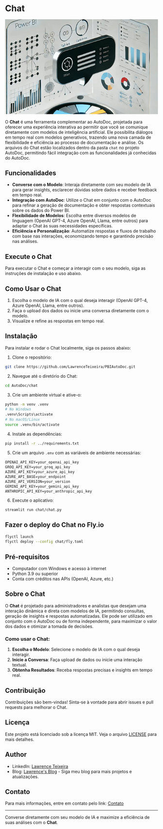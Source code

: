 
# Chat

![Chat](../images/Chat.png)

O **Chat** é uma ferramenta complementar ao AutoDoc, projetada para oferecer uma experiência interativa ao permitir que você se comunique diretamente com modelos de inteligência artificial. Ele possibilita diálogos em tempo real com modelos generativos, trazendo uma nova camada de flexibilidade e eficiência ao processo de documentação e análise. Os arquivos do Chat estão localizados dentro da pasta `chat` no projeto AutoDoc, permitindo fácil integração com as funcionalidades já conhecidas do AutoDoc.

## Funcionalidades

- **Converse com o Modelo**: Interaja diretamente com seu modelo de IA para gerar insights, esclarecer dúvidas sobre dados e receber feedback em tempo real.
- **Integração com AutoDoc**: Utilize o Chat em conjunto com o AutoDoc para refinar a geração de documentação e obter respostas contextuais sobre os dados do Power BI.
- **Flexibilidade de Modelos**: Escolha entre diversos modelos de linguagem (OpenAI GPT-4, Azure OpenAI, Llama, entre outros) para adaptar o Chat às suas necessidades específicas.
- **Eficiência e Personalização**: Automatize respostas e fluxos de trabalho com base nas interações, economizando tempo e garantindo precisão nas análises.

## Execute o Chat

Para executar o Chat e começar a interagir com o seu modelo, siga as instruções de instalação e uso abaixo.

## Como Usar o Chat

1. Escolha o modelo de IA com o qual deseja interagir (OpenAI GPT-4, Azure OpenAI, Llama, entre outros).
2. Faça o upload dos dados ou inicie uma conversa diretamente com o modelo.
3. Visualize e refine as respostas em tempo real.

## Instalação

Para instalar e rodar o Chat localmente, siga os passos abaixo:

1. Clone o repositório:

```sh
git clone https://github.com/LawrenceTeixeira/PBIAutoDoc.git
```

2. Navegue até o diretório do Chat:

```sh
cd AutoDoc/chat
```

3. Crie um ambiente virtual e ative-o:

```sh
python -m venv .venv
# No Windows
.venv\Scripts\activate
# No macOS/Linux
source .venv/bin/activate
```

4. Instale as dependências:

```sh
pip install -r ../requirements.txt
```

5. Crie um arquivo `.env` com as variáveis de ambiente necessárias:

```env
OPENAI_API_KEY=your_openai_api_key
GROQ_API_KEY=your_groq_api_key
AZURE_API_KEY=your_azure_api_key
AZURE_API_BASE=your_endpoint
AZURE_API_VERSION=your_version
GEMINI_API_KEY=your_gemini_api_key
ANTHROPIC_API_KEY=your_anthropic_api_key
```

6. Execute o aplicativo:

```sh
streamlit run chat/chat.py
```

## Fazer o deploy do Chat no Fly.io

```sh
flyctl launch
flyctl deploy --config chat/fly.toml
```

## Pré-requisitos

- Computador com Windows e acesso à internet
- Python 3.9 ou superior
- Conta com créditos nas APIs (OpenAI, Azure, etc.)

## Sobre o Chat

O **Chat** é projetado para administradores e analistas que desejam uma interação dinâmica e direta com modelos de IA, permitindo consultas, geração de insights e respostas automatizadas. Ele pode ser utilizado em conjunto com o AutoDoc ou de forma independente, para maximizar o valor dos dados e otimizar a tomada de decisões.

### Como usar o Chat:

1. **Escolha o Modelo**: Selecione o modelo de IA com o qual deseja interagir.
2. **Inicie a Conversa**: Faça upload de dados ou inicie uma interação textual.
3. **Obtenha Resultados**: Receba respostas precisas e insights em tempo real.

## Contribuição

Contribuições são bem-vindas! Sinta-se à vontade para abrir issues e pull requests para melhorar o Chat.

## Licença

Este projeto está licenciado sob a licença MIT. Veja o arquivo [LICENSE](LICENSE.md) para mais detalhes.

## Author

- LinkedIn: [Lawrence Teixeira](https://www.linkedin.com/in/lawrenceteixeira/)
- Blog: [Lawrence's Blog](https://lawrence.eti.br) - Siga meu blog para mais projetos e atualizações.

## Contato

Para mais informações, entre em contato pelo link: [Contato](https://lawrence.eti.br/contact/)

---

Converse diretamente com seu modelo de IA e maximize a eficiência de suas análises com o **Chat**.